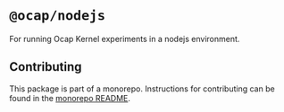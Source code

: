 # `@ocap/nodejs`

For running Ocap Kernel experiments in a nodejs environment.

## Contributing

This package is part of a monorepo. Instructions for contributing can be found in the [monorepo README](https://github.com/MetaMask/ocap-kernel#readme).
